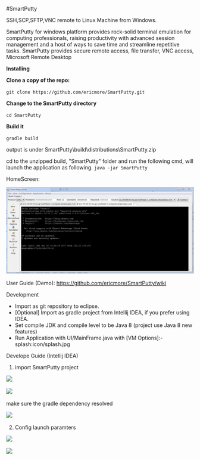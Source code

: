 #SmartPutty
<p>
SSH,SCP,SFTP,VNC remote to Linux Machine from Windows.


SmartPutty for windows platform provides rock-solid terminal emulation for computing professionals, raising productivity with advanced session management and a host of ways to save time and streamline repetitive tasks. SmartPutty provides secure remote access, file transfer, VNC access, Microsoft Remote Desktop
</p>

**Installing**

**Clone a copy of the repo:**

`git clone https://github.com/ericmore/SmartPutty.git`

**Change to the SmartPutty directory**

`cd SmartPutty`

**Build it**

`gradle build`

output is under SmartPutty\build\distributions\SmartPutty.zip

cd to the unzipped build, "SmartPutty" folder and run the following cmd, will launch the application as following.
`java -jar SmartPutty`


HomeScreen:

![](https://github.com/ericmore/SmartPutty/blob/dev/doc/image/homescreen.jpg)

User Guide (Demo):
https://github.com/ericmore/SmartPutty/wiki

Development

* Import as git repository to eclipse.
* [Optional] Import as gradle project from Intellij IDEA, if you prefer using IDEA.
* Set compile JDK and compile level to be Java 8 (project use Java 8 new features)
* Run Application with UI/MainFrame.java with [VM Options]:-splash:icon/splash.jpg


Develope Guide (Intellij IDEA)

1. import SmartPutty project

![](https://github.com/ericmore/SmartPutty/blob/dev/doc/image/1.jpg)

![](https://github.com/ericmore/SmartPutty/blob/dev/doc/image/3.jpg)

make sure the gradle dependency resolved

![](https://github.com/ericmore/SmartPutty/blob/dev/doc/image/5.jpg)

2. Config launch paramters

![](https://github.com/ericmore/SmartPutty/blob/dev/doc/image/4.jpg)

![](https://github.com/ericmore/SmartPutty/blob/dev/doc/image/2.jpg)



